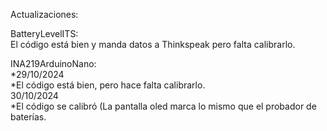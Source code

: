 Actualizaciones:


BatteryLevelITS:  
El código está bien y manda datos a Thinkspeak pero falta calibrarlo.

INA219ArduinoNano:  
*29/10/2024  
*El código está bien, pero hace falta calibrarlo.  
30/10/2024  
*El código se calibró (La pantalla oled marca lo mismo que el probador de baterías.
